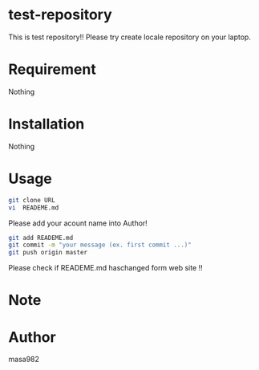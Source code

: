 # test-repository
  This is test repository!!
  Please try create locale repository on your laptop.
   
# Requirement 
 
 Nothing
 
# Installation
 
 Nothing
 
# Usage
 
```bash
git clone URL
vi  READEME.md
```
 Please add your acount name into Author!

```bash
git add READEME.md
git commit -m "your message (ex. first commit ...)"
git push origin master
```
Please check if READEME.md haschanged form web site !!

# Note
 

 
# Author
 
masa982

